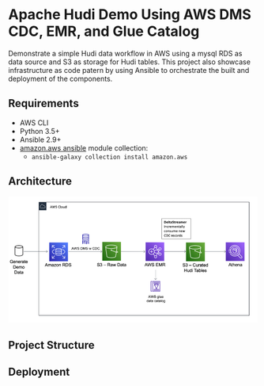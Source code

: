 
# Apache Hudi Demo Using AWS DMS CDC, EMR, and Glue Catalog

Demonstrate a simple Hudi data workflow in AWS using a mysql RDS as data source and S3 as storage for Hudi tables.
This project also showcase infrastructure as code patern by using Ansible to orchestrate the built and deployment of the components.

## Requirements

* AWS CLI
* Python 3.5+
* Ansible 2.9+
* [amazon.aws ansible](https://galaxy.ansible.com/amazon/aws) module collection:
    - `ansible-galaxy collection install amazon.aws`


## Architecture

![Architecture](./docs/architecture.png)


## Project Structure


## Deployment